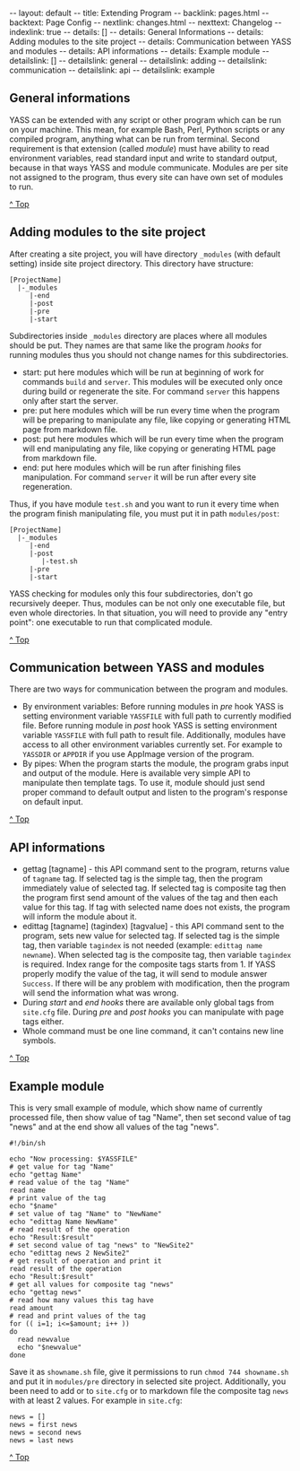 -- layout: default
-- title: Extending Program
-- backlink: pages.html
-- backtext: Page Config
-- nextlink: changes.html
-- nexttext: Changelog
-- indexlink: true
-- details: []
-- details: General Informations
-- details: Adding modules to the site project
-- details: Communication between YASS and modules
-- details: API informations
-- details: Example module
-- detailslink: []
-- detailslink: general
-- detailslink: adding
-- detailslink: communication
-- detailslink: api
-- detailslink: example
## <a name="general"></a>General informations

YASS can be extended with any script or other program which can be run on your
machine. This mean, for example Bash, Perl, Python scripts or any compiled
program, anything what can be run from terminal. Second requirement is that
extension (called *module*) must have ability to read environment variables,
read standard input and write to standard output, because in that ways YASS and
module communicate. Modules are per site not assigned to the program, thus
every site can have own set of modules to run.

<a href="#top">^ Top</a>

## <a name="adding"></a>Adding modules to the site project

After creating a site project, you will have directory `_modules` (with default
setting) inside site project directory. This directory have structure:

    [ProjectName]
      |-_modules
         |-end
         |-post
         |-pre
         |-start

Subdirectories inside `_modules` directory are places where all modules should
be put. They names are that same like the program *hooks* for running modules
thus you should not change names for this subdirectories.

- start: put here modules which will be run at beginning of work for commands
  `build` and `server`. This modules will be executed only once during build or
  regenerate the site. For command `server` this happens only after start the
  server.
- pre: put here modules which will be run every time when the program will be
  preparing to manipulate any file, like copying or generating HTML page from
  markdown file.
- post: put here modules which will be run every time when the program will end
  manipulating any file, like copying or generating HTML page from markdown
  file.
- end: put here modules which will be run after finishing files manipulation.
  For command `server` it will be run after every site regeneration.

Thus, if you have module `test.sh` and you want to run it every time when the
program finish manipulating file, you must put it in path `modules/post`:

    [ProjectName]
      |-_modules
         |-end
         |-post
            |-test.sh
         |-pre
         |-start

YASS checking for modules only this four subdirectories, don't go recursively
deeper. Thus, modules can be not only one executable file, but even whole
directories. In that situation, you will need to provide any "entry point": one
executable to run that complicated module.

<a href="#top">^ Top</a>

## <a name="communication"></a>Communication between YASS and modules

There are two ways for communication between the program and modules.
- By environment variables: Before running modules in *pre* hook YASS
  is setting environment variable `YASSFILE` with full path to currently
  modified file. Before running module in *post* hook YASS is setting
  environment variable `YASSFILE` with full path to result file.
  Additionally, modules have access to all other environment variables
  currently set. For example to `YASSDIR` or `APPDIR` if you use AppImage
  version of the program.
- By pipes: When the program starts the module, the program grabs input and
  output of the module. Here is available very simple API to manipulate then
  template tags. To use it, module should just send proper command to default
  output and listen to the program's response on default input.

<a href="#top">^ Top</a>

## <a name="api"></a>API informations

- gettag [tagname] - this API command sent to the program, returns value of
  `tagname` tag. If selected tag is the simple tag, then the program
  immediately value of selected tag. If selected tag is composite tag then
  the program first send amount of the values of the tag and then each value
  for this tag. If tag with selected name does not exists, the program will
  inform the module about it.
- edittag [tagname] (tagindex) [tagvalue] - this API command sent to the
  program, sets new value for selected tag. If selected tag is the simple tag,
  then variable `tagindex` is not needed (example: `edittag name newname`).
  When selected tag is the composite tag, then variable `tagindex` is required.
  Index range for the composite tags starts from 1. If YASS properly modify
  the value of the tag, it will send to module answer `Success`. If there
  will be any problem with modification, then the program will send the
  information what was wrong.
- During *start* and *end* *hooks* there are available only global tags from
  `site.cfg` file. During *pre* and *post* *hooks* you can manipulate with page
  tags either.
- Whole command must be one line command, it can't contains new line symbols.

<a href="#top">^ Top</a>

## <a name="example"></a>Example module

This is very small example of module, which show name of currently processed
file, then show value of tag "Name", then set second value of tag "news" and
at the end show all values of the tag "news".

    #!/bin/sh

    echo "Now processing: $YASSFILE"
    # get value for tag "Name"
    echo "gettag Name"
    # read value of the tag "Name"
    read name
    # print value of the tag
    echo "$name"
    # set value of tag "Name" to "NewName"
    echo "edittag Name NewName"
    # read result of the operation
    echo "Result:$result"
    # set second value of tag "news" to "NewSite2"
    echo "edittag news 2 NewSite2"
    # get result of operation and print it
    read result of the operation
    echo "Result:$result"
    # get all values for composite tag "news"
    echo "gettag news"
    # read how many values this tag have
    read amount
    # read and print values of the tag
    for (( i=1; i<=$amount; i++ ))
    do
      read newvalue
      echo "$newvalue"
    done


Save it as `showname.sh` file, give it permissions to run `chmod 744
showname.sh` and put it in `modules/pre` directory in selected site project.
Additionally, you been need to add or to `site.cfg` or to markdown file the
composite tag `news` with at least 2 values. For example in `site.cfg`:

    news = []
    news = first news
    news = second news
    news = last news

<a href="#top">^ Top</a>
